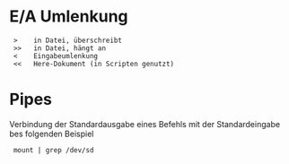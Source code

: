 # E/A Umlenkung
     >    in Datei, überschreibt
     >>   in Datei, hängt an
     <    Eingabeumlenkung
     <<   Here-Dokument (in Scripten genutzt)

# Pipes
Verbindung der Standardausgabe eines Befehls mit der Standardeingabe bes folgenden
Beispiel

     mount | grep /dev/sd
